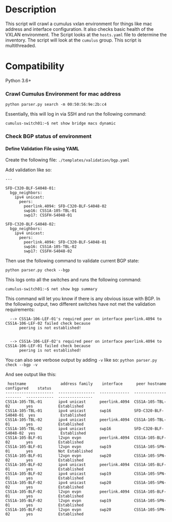 # Description
This script will crawl a cumulus vxlan environment for things like mac address and interface configuration. 
It also checks basic health of the VXLAN environment.
The Script looks at the ```hosts.yaml``` file to determine the inventory. The script will look at the ```cumulus``` group.
This script is multithreaded. 
 
# Compatibility
Python 3.6+ 

### Crawl Cumulus Environment for mac address

```python parser.py search -m 00:50:56:9e:2b:c4```

Essentially, this will log in via SSH and run the following command:

```
cumulus-switch01:~$ net show bridge macs dynamic
```

### Check BGP status of environment

#### Define Validation File using YAML 
Create the following file:  ```./templates/validation/bgp.yaml```

Add validation like so:

```
---

SFD-C320-BLF-S4048-01:
  bgp_neighbors:
    ipv4 unicast:
      peers:
        peerlink.4094: SFD-C320-BLF-S4048-02
        swp16: CSS1A-105-TBL-01
        swp17: CSSFH-S4048-01

SFD-C320-BLF-S4048-02:
  bgp_neighbors:
    ipv4 unicast:
      peers:
        peerlink.4094: SFD-C320-BLF-S4048-01
        swp16: CSS1A-105-TBL-02
        swp17: CSSFH-S4048-02
```

Then use the following command to validate current BGP state:

```python parser.py check --bgp```

This logs onto all the switches and runs the following command:

```
cumulus-switch01:~$ net show bgp summary
```

This command will let you know if there is any obvious issue with BGP. In the following
output, two different switches have not met the validation requirements:

```
  --> CSS1A-106-LEF-01's required peer on interface peerlink.4094 to CSS1A-106-LEF-02 failed check because 
      peering is not established!  


  --> CSS1A-106-LEF-02's required peer on interface peerlink.4094 to CSS1A-106-LEF-01 failed check because 
      peering is not established!  

```

You can also see verbose output by adding ```-v``` like so: ```python parser.py check --bgp -v```

And see output like this:

```
 hostname               address family    interface      peer hostname          configured    status
---------------------  ----------------  -------------  ---------------------  ------------  ---------------
CSS1A-105-TBL-01       ipv4 unicast      peerlink.4094  CSS1A-105-TBL-02       yes           Established
CSS1A-105-TBL-01       ipv4 unicast      swp16          SFD-C320-BLF-S4048-01  yes           Established
CSS1A-105-TBL-02       ipv4 unicast      peerlink.4094  CSS1A-105-TBL-01       yes           Established
CSS1A-105-TBL-02       ipv4 unicast      swp16          SFD-C320-BLF-S4048-02  yes           Established
CSS1A-105-BLF-01       l2vpn evpn        peerlink.4094  CSS1A-105-BLF-02       yes           Established
CSS1A-105-BLF-01       l2vpn evpn        swp19          CSS1A-105-SPN-01       yes           Not Established
CSS1A-105-BLF-01       l2vpn evpn        swp20          CSS1A-105-SPN-02       yes           Established
CSS1A-105-BLF-02       ipv4 unicast      peerlink.4094  CSS1A-105-BLF-01       yes           Established
CSS1A-105-BLF-02       ipv4 unicast      swp19          CSS1A-105-SPN-01       yes           Established
CSS1A-105-BLF-02       ipv4 unicast      swp20          CSS1A-105-SPN-02       yes           Established
CSS1A-105-BLF-02       l2vpn evpn        peerlink.4094  CSS1A-105-BLF-01       yes           Established
CSS1A-105-BLF-02       l2vpn evpn        swp19          CSS1A-105-SPN-01       yes           Established
CSS1A-105-BLF-02       l2vpn evpn        swp20          CSS1A-105-SPN-02       yes           Established

```